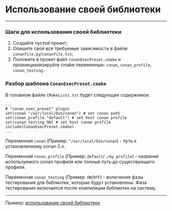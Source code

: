 # Использование своей библиотеки
___
### Шаги для использования своей библиотеки

1. Создайте пустой проект;
2. Опишите свой все требуемые зависимости в файле `conanfile.py`/`conanfile.txt`;
3. Положите в проект файл `ConanExecPreset.cmake` и проинициализируйте cmake переменные:
   `conan`, `conan_profile`, `conan_testing`.

### Разбор шаблона `ConanExecPreset.cmake`

В головном файле `CMakeLists.txt` будет следующее содержимое.
```
...
# "conan_exec_preset" plugin
set(conan "/usr/local/bin/conan") # set conan path
set(conan_profile "default") # set host conan profile
set(conan_testing ON) # set host conan profile
include(ConanExecPreset.cmake)
...
```
Переменная `conan` (Пример: `"/usr/local/bin/conan`) - путь к установленному conan 2.x.  

Переменная `conan_profile` (Пример: `default`/`./my_profile`) - название используемого conan профиля или полный путь до существующего профиля.  

Переменная `conan_testing` (Пример: `ON`/`OFF`) - включение фазы тестирования для библиотек, которые будут установлены.
Фаза тестирования включается после компиляции библиотек на систему.  

___
Пример: [использование своей библиотеки](../../../presets/build-lib-project/doc/README_RUS.md)